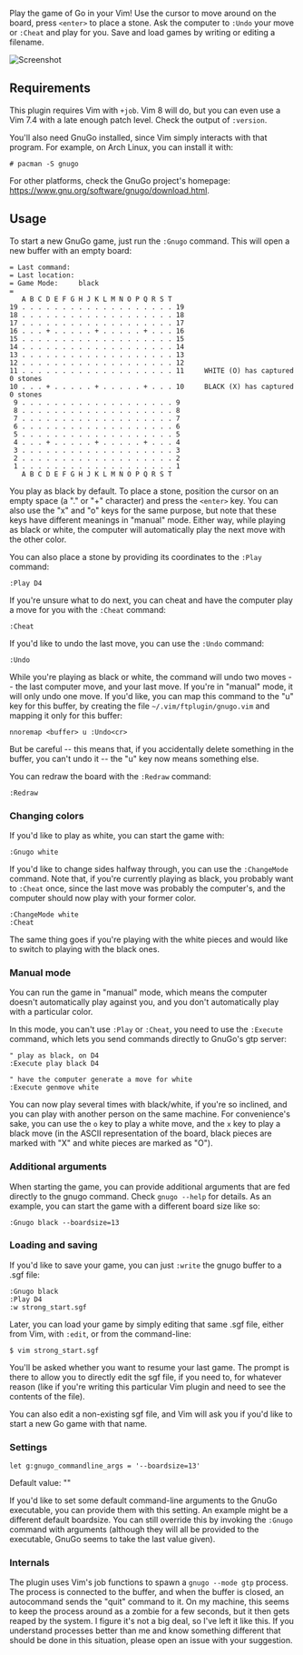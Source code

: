 Play the game of Go in your Vim! Use the cursor to move around on the board, press `<enter>` to place a stone. Ask the computer to `:Undo` your move or `:Cheat` and play for you. Save and load games by writing or editing a filename.

![Screenshot](http://i.andrewradev.com/7bcbe35fb37eda28bc9c190ec3977666.png)

## Requirements

This plugin requires Vim with `+job`. Vim 8 will do, but you can even use a
Vim 7.4 with a late enough patch level. Check the output of `:version`.

You'll also need GnuGo installed, since Vim simply interacts with that
program. For example, on Arch Linux, you can install it with:

```
# pacman -S gnugo
```

For other platforms, check the GnuGo project's homepage: https://www.gnu.org/software/gnugo/download.html.

## Usage

To start a new GnuGo game, just run the `:Gnugo` command. This will open a new buffer with an empty board:

```
= Last command:
= Last location:
= Game Mode:     black
=
   A B C D E F G H J K L M N O P Q R S T
19 . . . . . . . . . . . . . . . . . . . 19
18 . . . . . . . . . . . . . . . . . . . 18
17 . . . . . . . . . . . . . . . . . . . 17
16 . . . + . . . . . + . . . . . + . . . 16
15 . . . . . . . . . . . . . . . . . . . 15
14 . . . . . . . . . . . . . . . . . . . 14
13 . . . . . . . . . . . . . . . . . . . 13
12 . . . . . . . . . . . . . . . . . . . 12
11 . . . . . . . . . . . . . . . . . . . 11     WHITE (O) has captured 0 stones
10 . . . + . . . . . + . . . . . + . . . 10     BLACK (X) has captured 0 stones
 9 . . . . . . . . . . . . . . . . . . . 9
 8 . . . . . . . . . . . . . . . . . . . 8
 7 . . . . . . . . . . . . . . . . . . . 7
 6 . . . . . . . . . . . . . . . . . . . 6
 5 . . . . . . . . . . . . . . . . . . . 5
 4 . . . + . . . . . + . . . . . + . . . 4
 3 . . . . . . . . . . . . . . . . . . . 3
 2 . . . . . . . . . . . . . . . . . . . 2
 1 . . . . . . . . . . . . . . . . . . . 1
   A B C D E F G H J K L M N O P Q R S T
```

You play as black by default. To place a stone, position the cursor on an empty space (a "." or "+" character) and press the `<enter>` key. You can also use the "x" and "o" keys for the same purpose, but note that these keys have different meanings in "manual" mode. Either way, while playing as black or white, the computer will automatically play the next move with the other color.

You can also place a stone by providing its coordinates to the `:Play` command:

``` vim
:Play D4
```

If you're unsure what to do next, you can cheat and have the computer play a move for you with the `:Cheat` command:

``` vim
:Cheat
```

If you'd like to undo the last move, you can use the `:Undo` command:

``` vim
:Undo
```

While you're playing as black or white, the command will undo two moves -- the last computer move, and your last move. If you're in "manual" mode, it will only undo one move. If you'd like, you can map this command to the "u" key for this buffer, by creating the file `~/.vim/ftplugin/gnugo.vim` and mapping it only for this buffer:

``` vim
nnoremap <buffer> u :Undo<cr>
```

But be careful -- this means that, if you accidentally delete something in the buffer, you can't undo it -- the "u" key now means something else.

You can redraw the board with the `:Redraw` command:

``` vim
:Redraw
```

### Changing colors

If you'd like to play as white, you can start the game with:

``` vim
:Gnugo white
```

If you'd like to change sides halfway through, you can use the `:ChangeMode` command. Note that, if you're currently playing as black, you probably want to `:Cheat` once, since the last move was probably the computer's, and the computer should now play with your former color.

``` vim
:ChangeMode white
:Cheat
```

The same thing goes if you're playing with the white pieces and would like to switch to playing with the black ones.

### Manual mode

You can run the game in "manual" mode, which means the computer doesn't automatically play against you, and you don't automatically play with a particular color.

In this mode, you can't use `:Play` or `:Cheat`, you need to use the `:Execute` command, which lets you send commands directly to GnuGo's gtp server:

``` vim
" play as black, on D4
:Execute play black D4

" have the computer generate a move for white
:Execute genmove white
```

You can now play several times with black/white, if you're so inclined, and you can play with another person on the same machine. For convenience's sake, you can use the `o` key to play a white move, and the `x` key to play a black move (in the ASCII representation of the board, black pieces are marked with "X" and white pieces are marked as "O").

### Additional arguments

When starting the game, you can provide additional arguments that are fed directly to the gnugo command. Check `gnugo --help` for details. As an example, you can start the game with a different board size like so:

``` vim
:Gnugo black --boardsize=13
```

### Loading and saving

If you'd like to save your game, you can just `:write` the gnugo buffer to a .sgf file:

``` vim
:Gnugo black
:Play D4
:w strong_start.sgf
```

Later, you can load your game by simply editing that same .sgf file, either from Vim, with `:edit`, or from the command-line:

```
$ vim strong_start.sgf
```

You'll be asked whether you want to resume your last game. The prompt is there to allow you to directly edit the sgf file, if you need to, for whatever reason (like if you're writing this particular Vim plugin and need to see the contents of the file).

You can also edit a non-existing sgf file, and Vim will ask you if you'd like to start a new Go game with that name.


### Settings

``` vim
let g:gnugo_commandline_args = '--boardsize=13'
```

Default value: ""

If you'd like to set some default command-line arguments to the GnuGo executable, you can provide them with this setting. An example might be a different default boardsize. You can still override this by invoking the `:Gnugo` command with arguments (although they will all be provided to the executable, GnuGo seems to take the last value given).

### Internals

The plugin uses Vim's job functions to spawn a `gnugo --mode gtp` process. The process is connected to the buffer, and when the buffer is closed, an autocommand sends the "quit" command to it. On my machine, this seems to keep the process around as a zombie for a few seconds, but it then gets reaped by the system. I figure it's not a big deal, so I've left it like this. If you understand processes better than me and know something different that should be done in this situation, please open an issue with your suggestion.
